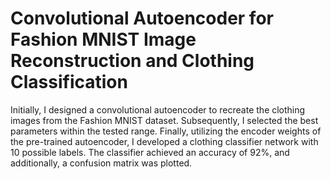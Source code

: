 # Convolutional Autoencoder for Fashion MNIST Image Reconstruction and Clothing Classification


Initially, I designed a convolutional autoencoder to recreate the clothing images from the Fashion MNIST dataset. Subsequently, I selected the best parameters within the tested range. Finally, utilizing the encoder weights of the pre-trained autoencoder, I developed a clothing classifier network with 10 possible labels. The classifier achieved an accuracy of 92%, and additionally, a confusion matrix was plotted.
